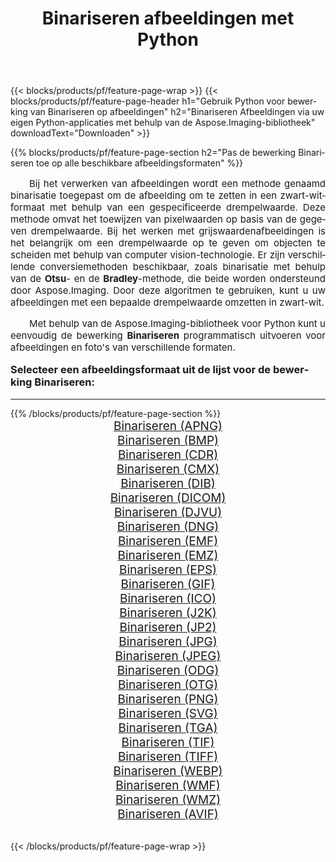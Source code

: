 ﻿---
title: Binariseren afbeeldingen met Python 
weight: 3920
url: /nl/python-net/binarize/ 
lang: nl
langdirlevel: 2
locales: zh-hans,ja,it,ru,de,es,fr,nl,id,lt,pl,pt,vi,tr,ko,zh-hant,ar,hi,th,sv,cs,uk,he
description: Aspose.Imaging-bibliotheek toepassen op Binariseren afbeeldingen en foto's met behulp van uw eigen Python-applicaties en server-API's.
---

{{< blocks/products/pf/feature-page-wrap >}}
{{< blocks/products/pf/feature-page-header h1="Gebruik Python voor bewerking van Binariseren op afbeeldingen" h2="Binariseren Afbeeldingen via uw eigen Python-applicaties met behulp van de Aspose.Imaging-bibliotheek" downloadText="Downloaden" >}}


{{% blocks/products/pf/feature-page-section  h2="Pas de bewerking Binariseren toe op alle beschikbare afbeeldingsformaten" %}}
<p align="justify" style="text-indent:2em;font-size:15px;">
Bij het verwerken van afbeeldingen wordt een methode genaamd binarisatie toegepast om de afbeelding om te zetten in een zwart-witformaat met behulp van een gespecificeerde drempelwaarde. Deze methode omvat het toewijzen van pixelwaarden op basis van de gegeven drempelwaarde. Bij het werken met grijswaardenafbeeldingen is het belangrijk om een ​​drempelwaarde op te geven om objecten te scheiden met behulp van computer vision-technologie. Er zijn verschillende conversiemethoden beschikbaar, zoals binarisatie met behulp van de <b>Otsu</b>- en de <b>Bradley</b>-methode, die beide worden ondersteund door Aspose.Imaging. Door deze algoritmen te gebruiken, kunt u uw afbeeldingen met een bepaalde drempelwaarde omzetten in zwart-wit.
</p>
<p align="justify" style="text-indent:2em;font-size:15px;">
Met behulp van de Aspose.Imaging-bibliotheek voor Python kunt u eenvoudig de bewerking <b>Binariseren</b> programmatisch uitvoeren voor afbeeldingen en foto's van verschillende formaten.
</p>
<h3 style="margin-top:16px;">
Selecteer een afbeeldingsformaat uit de lijst voor de bewerking Binariseren:
</h3>
<hr/>
{{% /blocks/products/pf/feature-page-section %}}
<div class="container-fluid productfamilypage bg-gray">
    <div class="convertypes bg-gray agp-content section">
        <div class="container">
		<div class="row other-converters" style="gap: 10px;font-size: 19px;text-align:center;">
		    <div class='col-md-3 other-converter remove-lp remove-rp'><a href="/imaging/nl/python-net/binarize/apng/" style="padding:15px;">Binariseren (APNG)</a></div><div class='col-md-3 other-converter remove-lp remove-rp'><a href="/imaging/nl/python-net/binarize/bmp/" style="padding:15px;">Binariseren (BMP)</a></div><div class='col-md-3 other-converter remove-lp remove-rp'><a href="/imaging/nl/python-net/binarize/cdr/" style="padding:15px;">Binariseren (CDR)</a></div><div class='col-md-3 other-converter remove-lp remove-rp'><a href="/imaging/nl/python-net/binarize/cmx/" style="padding:15px;">Binariseren (CMX)</a></div><div class='col-md-3 other-converter remove-lp remove-rp'><a href="/imaging/nl/python-net/binarize/dib/" style="padding:15px;">Binariseren (DIB)</a></div><div class='col-md-3 other-converter remove-lp remove-rp'><a href="/imaging/nl/python-net/binarize/dicom/" style="padding:15px;">Binariseren (DICOM)</a></div><div class='col-md-3 other-converter remove-lp remove-rp'><a href="/imaging/nl/python-net/binarize/djvu/" style="padding:15px;">Binariseren (DJVU)</a></div><div class='col-md-3 other-converter remove-lp remove-rp'><a href="/imaging/nl/python-net/binarize/dng/" style="padding:15px;">Binariseren (DNG)</a></div><div class='col-md-3 other-converter remove-lp remove-rp'><a href="/imaging/nl/python-net/binarize/emf/" style="padding:15px;">Binariseren (EMF)</a></div><div class='col-md-3 other-converter remove-lp remove-rp'><a href="/imaging/nl/python-net/binarize/emz/" style="padding:15px;">Binariseren (EMZ)</a></div><div class='col-md-3 other-converter remove-lp remove-rp'><a href="/imaging/nl/python-net/binarize/eps/" style="padding:15px;">Binariseren (EPS)</a></div><div class='col-md-3 other-converter remove-lp remove-rp'><a href="/imaging/nl/python-net/binarize/gif/" style="padding:15px;">Binariseren (GIF)</a></div><div class='col-md-3 other-converter remove-lp remove-rp'><a href="/imaging/nl/python-net/binarize/ico/" style="padding:15px;">Binariseren (ICO)</a></div><div class='col-md-3 other-converter remove-lp remove-rp'><a href="/imaging/nl/python-net/binarize/j2k/" style="padding:15px;">Binariseren (J2K)</a></div><div class='col-md-3 other-converter remove-lp remove-rp'><a href="/imaging/nl/python-net/binarize/jp2/" style="padding:15px;">Binariseren (JP2)</a></div><div class='col-md-3 other-converter remove-lp remove-rp'><a href="/imaging/nl/python-net/binarize/jpg/" style="padding:15px;">Binariseren (JPG)</a></div><div class='col-md-3 other-converter remove-lp remove-rp'><a href="/imaging/nl/python-net/binarize/jpeg/" style="padding:15px;">Binariseren (JPEG)</a></div><div class='col-md-3 other-converter remove-lp remove-rp'><a href="/imaging/nl/python-net/binarize/odg/" style="padding:15px;">Binariseren (ODG)</a></div><div class='col-md-3 other-converter remove-lp remove-rp'><a href="/imaging/nl/python-net/binarize/otg/" style="padding:15px;">Binariseren (OTG)</a></div><div class='col-md-3 other-converter remove-lp remove-rp'><a href="/imaging/nl/python-net/binarize/png/" style="padding:15px;">Binariseren (PNG)</a></div><div class='col-md-3 other-converter remove-lp remove-rp'><a href="/imaging/nl/python-net/binarize/svg/" style="padding:15px;">Binariseren (SVG)</a></div><div class='col-md-3 other-converter remove-lp remove-rp'><a href="/imaging/nl/python-net/binarize/tga/" style="padding:15px;">Binariseren (TGA)</a></div><div class='col-md-3 other-converter remove-lp remove-rp'><a href="/imaging/nl/python-net/binarize/tif/" style="padding:15px;">Binariseren (TIF)</a></div><div class='col-md-3 other-converter remove-lp remove-rp'><a href="/imaging/nl/python-net/binarize/tiff/" style="padding:15px;">Binariseren (TIFF)</a></div><div class='col-md-3 other-converter remove-lp remove-rp'><a href="/imaging/nl/python-net/binarize/webp/" style="padding:15px;">Binariseren (WEBP)</a></div><div class='col-md-3 other-converter remove-lp remove-rp'><a href="/imaging/nl/python-net/binarize/wmf/" style="padding:15px;">Binariseren (WMF)</a></div><div class='col-md-3 other-converter remove-lp remove-rp'><a href="/imaging/nl/python-net/binarize/wmz/" style="padding:15px;">Binariseren (WMZ)</a></div><div class='col-md-3 other-converter remove-lp remove-rp'><a href="/imaging/nl/python-net/binarize/avif/" style="padding:15px;">Binariseren (AVIF)</a></div>
                </div>
        </div>
    </div>
</div>
<br/>

{{< /blocks/products/pf/feature-page-wrap >}}
